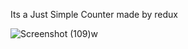 Its a Just Simple Counter made by redux

![Screenshot (109)w](https://user-images.githubusercontent.com/86925893/219972103-bf871737-0bee-43ac-994d-441442ff1de7.png)
